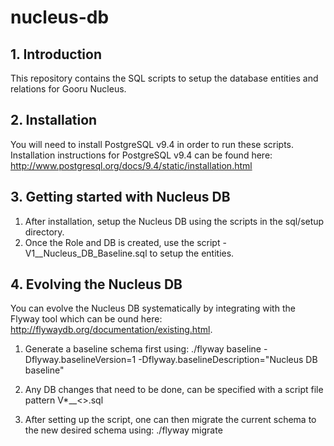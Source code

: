 # nucleus-db

## 1. Introduction

This repository contains the SQL scripts to setup the database entities and relations for Gooru Nucleus. 

## 2. Installation

You will need to install PostgreSQL v9.4 in order to run these scripts. Installation instructions for PostgreSQL v9.4 can be found here: http://www.postgresql.org/docs/9.4/static/installation.html

## 3. Getting started with Nucleus DB

1. After installation, setup the Nucleus DB using the scripts in the sql/setup directory.
2. Once the Role and DB is created, use the script - V1__Nucleus_DB_Baseline.sql to setup the entities.

## 4. Evolving the Nucleus DB
You can evolve the Nucleus DB systematically by integrating with the Flyway tool which can be ound here:  
http://flywaydb.org/documentation/existing.html.

1. Generate a baseline schema first using: 
./flyway baseline -Dflyway.baselineVersion=1 -Dflyway.baselineDescription="Nucleus DB baseline"

2. Any DB changes that need to be done, can be specified with a script file pattern V*__<>.sql 

3. After setting up the script, one can then migrate the current schema to the new desired schema using:
./flyway migrate 




